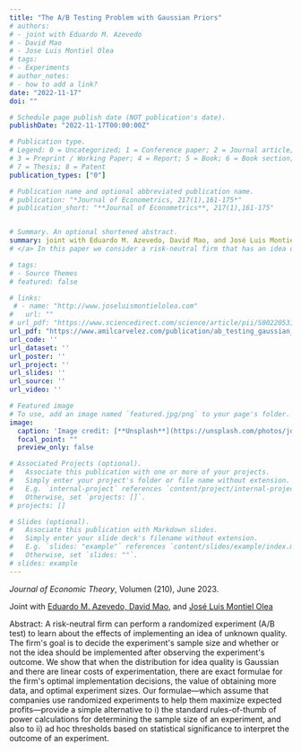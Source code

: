 ```yaml
---
title: "The A/B Testing Problem with Gaussian Priors"
# authors:
# - joint with Eduardo M. Azevedo  
# - David Mao
# - Jose Luis Montiel Olea
# tags:
# - Experiments
# author_notes:
# - how to add a link?
date: "2022-11-17"
doi: ""

# Schedule page publish date (NOT publication's date).
publishDate: "2022-11-17T00:00:00Z"

# Publication type.
# Legend: 0 = Uncategorized; 1 = Conference paper; 2 = Journal article;
# 3 = Preprint / Working Paper; 4 = Report; 5 = Book; 6 = Book section;
# 7 = Thesis; 8 = Patent
publication_types: ["0"]

# Publication name and optional abbreviated publication name.
# publication: "*Journal of Econometrics, 217(1),161-175*"
# publication_short: "**Journal of Econometrics**, 217(1),161-175"


# Summary. An optional shortened abstract.
summary: joint with Eduardo M. Azevedo, David Mao, and José Luis Montiel Olea. *Journal of Economic Theory*, Volume (210), June 2023.
# </a> In this paper we consider a risk-neutral firm that has an idea of unknown quality, but can perform an experiment to learn about it. The firm's goal is to decide the experiment's size and whether or not the idea should be implemented at scale after observing the experiment's outcome. We solve this problem using a Bayesian criterion (Gaussian Prior) and Minimax Regret criterion.

# tags:
# - Source Themes
# featured: false

# links:
 # - name: "http://www.joseluismontielolea.com"
#   url: ""
# url_pdf: "https://www.sciencedirect.com/science/article/pii/S002205312300042X?dgcid=coauthor"
url_pdf: "https://www.amilcarvelez.com/publication/ab_testing_gaussian_prior/AMMV_2023.pdf"
url_code: ''
url_dataset: ''
url_poster: ''
url_project: ''
url_slides: ''
url_source: ''
url_video: ''

# Featured image
# To use, add an image named `featured.jpg/png` to your page's folder. 
image:
  caption: 'Image credit: [**Unsplash**](https://unsplash.com/photos/jdD8gXaTZsc)'
  focal_point: ""
  preview_only: false

# Associated Projects (optional).
#   Associate this publication with one or more of your projects.
#   Simply enter your project's folder or file name without extension.
#   E.g. `internal-project` references `content/project/internal-project/index.md`.
#   Otherwise, set `projects: []`.
# projects: []

# Slides (optional).
#   Associate this publication with Markdown slides.
#   Simply enter your slide deck's filename without extension.
#   E.g. `slides: "example"` references `content/slides/example/index.md`.
#   Otherwise, set `slides: ""`.
# slides: example
---
```

*Journal of Economic Theory*, Volumen (210), June 2023.
  
Joint with <a href="https://eduardomazevedo.github.io/" target="_blank">Eduardo M. Azevedo</span>, <span><a href="https://economics.sas.upenn.edu/people/david-mao" target="_blank"> David Mao</a></span>, <span>and <a href="http://www.joseluismontielolea.com/" target="_blank"> José Luis Montiel Olea</a> </span></div>
 
Abstract: A risk-neutral firm can perform a randomized experiment (A/B test) to learn about the effects of implementing an idea of unknown quality. The firm's goal is to decide the experiment's sample size and whether or not the idea should be implemented after observing the experiment's outcome. We show that when the distribution for idea quality is Gaussian and there are linear costs of experimentation, there are exact formulae for the firm's optimal implementation decisions, the value of obtaining more data, and optimal experiment sizes. Our formulae—which assume that companies use randomized experiments to help them maximize expected profits—provide a simple alternative to i) the standard rules-of-thumb of power calculations for determining the sample size of an experiment, and also to ii) ad hoc thresholds based on statistical significance to interpret the outcome of an experiment.


